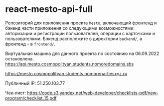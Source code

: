 # react-mesto-api-full

Репозиторий для приложения проекта `Mesto`, включающий фронтенд и бэкенд части приложения со следующими возможностями: авторизации и регистрации пользователей, операции с карточками и пользователями. Бэкенд расположите в директории `backend/`, а фронтенд - в `frontend/`. 

Виртуальная машина для данного проекта по состоянию на 06.09.2022 остановлена.
https://api.mesto.cosmopolityan.students.nomoredomains.sbs

https://mesto.cosmopolityan.students.nomorepartiesxyz.ru

Публичный IP: 51.250.103.77

Чек-лист: https://code.s3.yandex.net/web-developer/checklists-pdf/new-program/checklist_15.pdf
